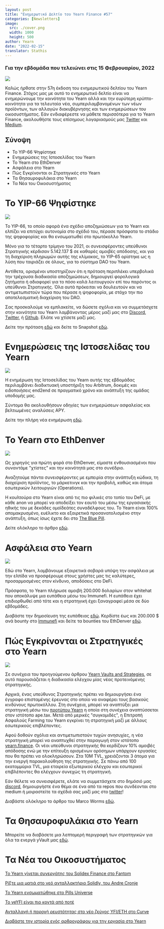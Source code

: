 ```yaml
---
layout: post
title: "Ενημερωτικό Δελτίο του Yearn Finance #57"
categories: [Newsletters]
image:
  src: ./cover.png
  width: 1000
  height: 500
author: Yearn
date: "2022-02-15"
translator: Stathis
---
```


### Για την εβδομάδα που τελειώνει στις 15 Φεβρουαρίου, 2022

![](./cover.png?w=1000&h=500)

Καλώς ήρθατε στην 57η έκδοση του ενημερωτικού δελτίου του Yearn Finance. Στόχος μας με αυτό το ενημερωτικό δελτίο είναι να ενημερώνουμε την κοινότητα του Yearn αλλά και την ευρύτερη κρύπτο-κοινότητα για τα τελευταία νέα, συμπεριλαμβανομένων των νέων προϊόντων, των αλλαγών διακυβέρνησης και των ενημερώσεων του οικοσυστήματος. Εάν ενδιαφέρεστε να μάθετε περισσότερα για το Yearn Finance, ακολουθήστε τους επίσημους λογαριασμούς μας [Twitter](https://twitter.com/iearnfinance) και [Medium](https://medium.com/iearn).

## Σύνοψη

- Το YIP-66 Ψηφίστηκε
- Ενημερώσεις της Ιστοσελίδας του Yearn
- To Yearn στο EthDenver
- Ασφάλεια στο Yearn
- Πώς Εγκρίνονται οι Στρατηγικές στο Yearn
- Τα Θησαυροφυλάκια στο Yearn
- Τα Νέα του Οικοσυστήματος

# Το YIP-66 Ψηφίστηκε

![](./image2.jpg?w=200&h=200)

Το YIP-66, το οποίο αφορά ένα σχέδιο αποζημιώσεων για το Yearn και ελπίζει να επιτύχει αυτονομία στο σχέδιό του, πέρασε πρόσφατα το στάδιο της ψηφοφορίας και θα ενσωματωθεί στο πρωτόκολλο Yearn.

Μόνο για το τέταρτο τρίμηνο του 2021, οι συνεισφέροντες υπεύθυνοι Στρατιγικής κέρδισαν 5.142.137 $ σε καθαρές αμοιβές απόδοσης, και για τη διαχείριση πληρωμών αυτής της κλίμακας, το YIP-65 ορίστηκε ως η λύση που ταιριάζει σε όλους, για το σύστημα DAO του Yearn.

Αντίθετα, ορισμένοι υποστηρίζουν ότι η πρόταση περιπλέκει υπερβολικά την τρέχουσα διαδικασία αποζημιώσεων, δημιουργεί φορολογικά ζητήματα ή αδιαφορεί για το πόσο καλά λειτουργούν επί του παρόντος οι υπεύθυνοι Στρατιγικής. Όλα αυτά πρόκειται να δουλευτούν και να αντιμετωπιστούν τώρα που πέρασε η ψηφοφορία, με στόχο την πιο αποτελεσματική διαχείριση του DAO.

Σας προσκαλούμε να εμπλακείτε, να δώσετε σχόλια και να συμμετάσχετε στην κοινότητα του Yearn  λαμβάνοντας μέρος μαζί μας στο [Discord](https://discord.gg/8rF374XkXy), [Twitter](http://twitter.com/iearnfinance), ή [Github](http://github.com/yearn). Ελάτε να χτίσετε μαζί μας.

Δείτε την πρόταση [εδώ](https://gov.yearn.finance/t/proposal-streamlining-contributor-compensation/12247) και δείτε το Snapshot [εδώ](https://snapshot.org/#/ybaby.eth/proposal/0x804d3765e70d6e4f0f0a225222dadd396cd328595d5fd097b732b36fdf8e6af6).

# Ενημερώσεις της Ιστοσελίδας του Yearn

![](./image3.jpg?w=450&h=367)

Η ενημέρωση της Ιστοσελίδας του Yearn αυτής της εβδομάδας περιλαμβάνει διαδικτυακή υποστήριξη του Arbitrum, δοκιμές και ειδοποιήσεις end2end σε πραγματικό χρόνο και ανάπτυξη της ομάδας υποδομής μας.

Σύντομα θα ακολουθήσουν οδηγίες των ενημερώσεων ασφαλείας και βελτιωμένες αναλύσεις APY.

Δείτε την πλήρη νέα ενημέρωση [εδώ](https://yearnweb.substack.com/p/yearn-web-engineering-update-160?r=2y79e&utm_campaign=post&utm_medium=web).

# To Yearn στο EthDenver

![](./image4.jpg?w=1328&h=654)

Ως χορηγός για πρώτη φορά στο EthDenver, είμαστε ενθουσιασμένοι που συναντάμε "χτίστες" και την κοινότητά μας στο συνέδριο.

Αναζητούμε πάντα συνεισφέροντες με εμπειρία στην ανάπτυξη κώδικα, τη διαχείριση προϊόντος, το μάρκετινγκ και την προβολή, καθώς και άτομα εσωτερικών λειτουργιών (Operations).

Η κουλτούρα στο Yearn είναι από τις πιο φιλικές στο τοπίο του DeFi, με κάθε anon να μπορεί να αποδείξει τον εαυτό του μέσω της εργασιακής ηθικής του με δεκάδες ομοϊδεάτες συναδέλφους του. Το Yearn είναι 100% απομακρυσμένο, ευέλικτο και εξαιρετικά προσανατολισμένο στην ανάπτυξη, όπως ίσως έχετε δει στο [The Blue Pill](https://thebluepil.eth.limo/).

Δείτε ολόκληρο το άρθρο [εδώ](https://medium.com/iearn/yearn-finance-will-be-at-ethdenver-we-are-looking-for-people-to-join-our-team-83ed3aa20269).

# Ασφάλεια στο Yearn

![](./image5.jpg?w=945&h=408)

Εδώ στο Yearn, λαμβάνουμε εξαιρετικά σοβαρά υπόψη την ασφάλεια με την ελπίδα να προσφέρουμε στους χρήστες μας τις καλύτερες, προσαρμοσμένες στον κίνδυνο, αποδόσεις στο DeFi.

Πρόσφατα, το Yearn πλήρωσε αμοιβή 200.000 δολαρίων στον whitehat που αποκάλυψε μια ευπάθεια μέσω του Immunefi. Η ευπάθεια έχει επιδιορθωθεί από τότε και η στρατηγική έχει ξαναγραφεί μέσα σε δύο εβδομάδες.

Διαβάστε την δημοσίευση της ευπάθειας [εδώ](https://github.com/yearn/yearn-security/blob/master/disclosures/2022-01-30.md). Κερδίστε έως και 200.000 $ ανά bounty στο [Immunefi](https://immunefi.com/bounty/yearnfinance/) και δείτε τα bounties του EthDenver [εδώ](https://www.ethdenver.com/bounties/yearn-finance).

# Πώς Εγκρίνονται οι Στρατηγικές στο Yearn

![](./image6.jpg?w=1400&h=707)

Σε συνέχεια του προηγούμενου άρθρου [Yearn Vaults and Strategies](https://medium.com/iearn/yearn-finance-explained-what-are-vaults-and-strategies-96970560432), σε αυτό παρουσιάζεται η διαδικασία ελέγχου μίας νέας προτεινόμενης στρατηγικής.

Αρχικά, ένας υπεύθυνος Στρατηγικής πρέπει να δημιουργήσει ένα έγγραφο επισταµένης έρευνας στο οποίο να αναφέρει τους βασικούς κινδύνους πρωτοκόλλου. Στη συνέχεια, μπορεί να αναπτύξει μια στρατηγική μέσω του [προτύπου Yearn](https://github.com/yearn/brownie-strategy-mix) η οποία στη συνέχεια αναπτύσσεται στον ιστότοπο ape.tax. Μετά από μερικές "συγκομιδές", η Επιτροπή Ασφαλούς Farming του Yearn εγκρίνει τη στρατηγική μαζί με άλλους εσωτερικούς επιβλέποντες.

Αφού δοθούν σχόλια και αντιμετωπιστούν τυχών ανησυχίες, η νέα στρατηγική μπορεί να αναπτυχθεί στην παραγωγή στον ιστότοπο [yearn.finance](http://yearn.finance/). Οι νέοι υπεύθυνοι στρατηγικής θα κερδίζουν 10% αμοιβές απόδοσης ενώ με την επίτευξη ορισμένων ορόσημων υπάρχουν εργασίες που θα πρέπει να ολοκληρώσουν. Στα 10M TVL, χρειάζονται 3 άτομα για την ενεργή παρακολούθηση της στρατηγικής. Σε πάνω από 100 εκατομμύρια TVL, μια εταιρεία εξωτερικού ελέγχου και εσωτερικοί επιβλέποντες θα ελέγχουν συνεχώς τη στρατηγική.

Εάν θέλετε να συνεισφέρετε, ελάτε να συμμετάσχετε στο δημόσιό μας [discord](https://discord.com/invite/8rF374XkXy), δημιουργήστε ένα θέμα σε ένα από τα repos που συνδέονται στο medium ή μοιραστείτε τα σχέδιά σας μαζί μας στο [twitter](https://twitter.com/iearnfinance)!

Διαβάστε ολόκληρο το άρθρο του Marco Worms [εδώ](https://medium.com/iearn/how-new-yearn-vault-strategies-are-endorsed-8c0e0870790d).

# Τα Θησαυροφυλάκια στο Yearn

Μπορείτε να διαβάσετε μια λεπτομερή περιγραφή των στρατηγικών για όλα τα ενεργά yVault μας [εδώ](https://medium.com/yearn-state-of-the-vaults/the-vaults-at-yearn-9237905ffed3).

# Τα Νέα του Οικοσυστήματος

[Το Yearn γίνεται συνεργάτης του Solidex Finance στο Fantom](https://twitter.com/SolidexFantom/status/1489277199559499776)

[Ρίξτε μια ματιά στο νεό ανταλλακτήριο Solidly, του Andre Cronje](https://twitter.com/solidlyexchange/status/1491650940109217795)

[Το Yearn ενσωματώθηκε στο Pills Universe](https://twitter.com/pillheadddd/status/1492199477238710276)

[Το veYFI είναι πιο κοντά από ποτέ](https://twitter.com/cryptouf/status/1492100813279350785)

[Ανταλλαγή ή παροχή ρευστότητας στο νέο ζεύγος YFI/ETH στο Curve](https://curve.fi/factory-crypto/8)

[Διαβάστε την ιστορία ενός αρθρογράφου για την εργασία στο Yearn](https://twitter.com/MarcoWorms/status/1490923070705442819)
